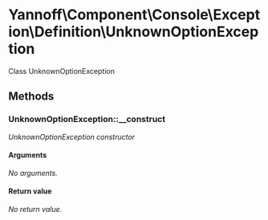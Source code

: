 # Yannoff\Component\Console\Exception\Definition\UnknownOptionException

Class UnknownOptionException

## Methods

### UnknownOptionException::__construct

_UnknownOptionException constructor_

#### Arguments

_No arguments._

#### Return value

_No return value._


